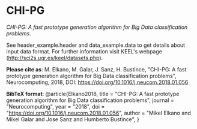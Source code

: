 # CHI-PG
*CHI-PG: A fast prototype generation algorithm for Big Data classification problems*.

See header_example.header and data_example.data to get details about input data format. For further information visit KEEL's webpage (http://sci2s.ugr.es/keel/datasets.php).

**Please cite as**: M. Elkano, M. Galar, J. Sanz, H. Bustince, "CHI-PG: A fast prototype generation algorithm for Big Data classification problems", Neurocomputing, 2018, DOI: https://doi.org/10.1016/j.neucom.2018.01.056

**BibTeX format**:
@article{Elkano2018,
title = "CHI-PG: A fast prototype generation algorithm for Big Data classification problems",
journal = "Neurocomputing",
year = "2018",
doi = "https://doi.org/10.1016/j.neucom.2018.01.056",
author = "Mikel Elkano and Mikel Galar and Jose Sanz and Humberto Bustince",
}
